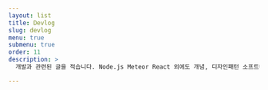 ```yaml
---
layout: list
title: Devlog
slug: devlog
menu: true
submenu: true
order: 11
description: >
  개발과 관련된 글을 적습니다. Node.js Meteor React 외에도 개념, 디자인패턴 소프트웨어 공학적인 부분들을 다룹니다.

---
```

